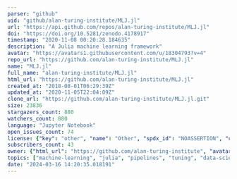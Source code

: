 ```yaml
---
parser: "github"
uid: "github/alan-turing-institute/MLJ.jl"
url: "https://api.github.com/repos/alan-turing-institute/MLJ.jl"
doi: "https://doi.org/10.5281/zenodo.4178917"
timestamp: "2020-11-08 00:20:28.184635"
description: "A Julia machine learning framework"
avatar: "https://avatars1.githubusercontent.com/u/18304793?v=4"
repo_url: "https://github.com/alan-turing-institute/MLJ.jl"
name: "MLJ.jl"
full_name: "alan-turing-institute/MLJ.jl"
html_url: "https://github.com/alan-turing-institute/MLJ.jl"
created_at: "2018-08-01T06:29:39Z"
updated_at: "2020-11-05T22:04:09Z"
clone_url: "https://github.com/alan-turing-institute/MLJ.jl.git"
size: 23836
stargazers_count: 880
watchers_count: 880
language: "Jupyter Notebook"
open_issues_count: 74
license: {"key": "other", "name": "Other", "spdx_id": "NOASSERTION", "url": null, "node_id": "MDc6TGljZW5zZTA="}
subscribers_count: 43
owner: {"html_url": "https://github.com/alan-turing-institute", "avatar_url": "https://avatars1.githubusercontent.com/u/18304793?v=4", "login": "alan-turing-institute", "type": "Organization"}
topics: ["machine-learning", "julia", "pipelines", "tuning", "data-science", "tuning-parameters", "predictive-modeling", "classification", "regression", "statistics", "clustering", "stacking", "ensemble-learning", "pipeline"]
date: "2024-03-16 14:20:35.018191"
---
```

